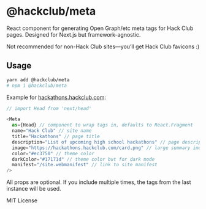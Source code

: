 # @hackclub/meta

React component for generating Open Graph/etc meta tags for Hack Club pages.
Designed for Next.js but framework-agnostic.

Not recommended for non-Hack Club sites—you’ll get Hack Club favicons :)

## Usage

```bash
yarn add @hackclub/meta
# npm i @hackclub/meta
```

Example for [hackathons.hackclub.com](https://hackathons.hackclub.com):

```js
// import Head from 'next/head'

<Meta
  as={Head} // component to wrap tags in, defaults to React.Fragment
  name="Hack Club" // site name
  title="Hackathons" // page title
  description="List of upcoming high school hackathons" // page description
  image="https://hackathons.hackclub.com/card.png" // large summary image URL
  color="#ec3750" // theme color
  darkColor="#17171d" // theme color but for dark mode
  manifest="/site.webmanifest" // link to site manifest
/>
```

All props are optional. If you include multiple times, the tags from the last
instance will be used.

MIT License
